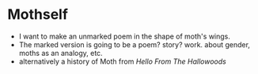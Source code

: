 # Mothself
- I want to make an unmarked poem in the shape of moth's wings.
- The marked version is going to be a poem? story? work. about gender, moths as an analogy, etc.
- alternatively a history of Moth from *Hello From The Hallowoods*
